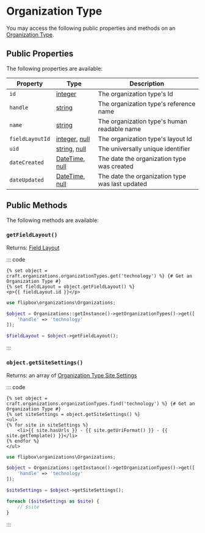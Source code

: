 # Organization Type

You may access the following public properties and methods on an [Organization Type].

## Public Properties
The following properties are available:

| Property              | Type                                  | Description
| --------------------- | ------------------------------------- | ---------------------------------------------------------------------------------
| `id`                  | [integer]                             | The organization type's Id
| `handle`              | [string]                              | The organization type's reference name
| `name`                | [string]                              | The organization type's human readable name
| `fieldLayoutId`       | [integer], [null]                     | The organization type's layout Id
| `uid`                 | [string], [null]                      | The universally unique identifier
| `dateCreated`         | [DateTime], [null]                    | The date the organization type was created
| `dateUpdated`         | [DateTime], [null]                    | The date the organization type was last updated


## Public Methods
The following methods are available:

### `getFieldLayout()`

Returns: [Field Layout]

::: code
```twig
{% set object = craft.organizations.organizationTypes.get('technology') %} {# Get an Organization Type #}
{% set fieldLayout = object.getFieldLayout() %}
<p>{{ fieldLayout.id }}</p>
```

```php
use flipbox\organizations\Organizations;

$object = Organizations::getInstance()->getOrganizationTypes()->get([
    'handle' => 'technology'
]);

$fieldLayout = $object->getFieldLayout();
```
:::



### `object.getSiteSettings()`

Returns: an array of [Organization Type Site Settings]

::: code
```twig
{% set object = craft.organizations.organizationTypes.find('technology') %} {# Get an Organization Type #}
{% set siteSettings = object.getSiteSettings() %}
<ul>
{% for site in siteSettings %} 
    <li>{{ site.hasUrls }} - {{ site.getUriFormat() }} - {{ site.getTemplate() }}</li>
{% endfor %}
</ul>
```

```php
use flipbox\organizations\Organizations;

$object = Organizations::getInstance()->getOrganizationTypes()->get([
    'handle' => 'technology'
]);

$siteSettings = $object->getSiteSettings();

foreach ($siteSettings as $site) {
    // $site
}
```
:::

[integer]: http://www.php.net/language.types.integer
[string]: http://www.php.net/language.types.string
[null]: http://www.php.net/language.types.null
[array]: http://www.php.net/language.types.array
[DateTime]: http://php.net/manual/en/class.datetime.php

[Field Layout]: https://docs.craftcms.com/api/v3/craft-models-fieldlayout.html

[Organization Type]: organization-type.md
[Organization Type Site Settings]: organization-type-site-settings.md
